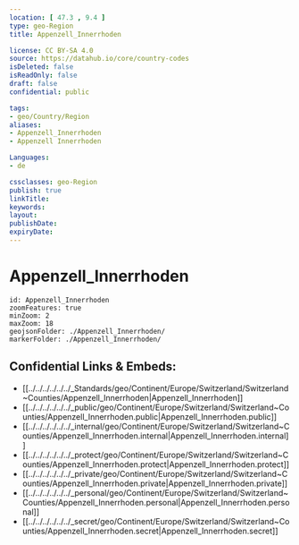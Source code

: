 ```yaml
---
location: [ 47.3 , 9.4 ] 
type: geo-Region
title: Appenzell_Innerrhoden

license: CC BY-SA 4.0
source: https://datahub.io/core/country-codes
isDeleted: false
isReadOnly: false
draft: false
confidential: public

tags:
- geo/Country/Region
aliases:
- Appenzell_Innerrhoden
- Appenzell Innerrhoden

Languages:
- de

cssclasses: geo-Region
publish: true
linkTitle: 
keywords: 
layout: 
publishDate: 
expiryDate: 
---
```


# Appenzell_Innerrhoden

```leaflet
id: Appenzell_Innerrhoden
zoomFeatures: true 
minZoom: 2 
maxZoom: 18
geojsonFolder: ./Appenzell_Innerrhoden/
markerFolder: ./Appenzell_Innerrhoden/
```


## Confidential Links & Embeds: 
- [[../../../../../../_Standards/geo/Continent/Europe/Switzerland/Switzerland~Counties/Appenzell_Innerrhoden|Appenzell_Innerrhoden]] 
- [[../../../../../../_public/geo/Continent/Europe/Switzerland/Switzerland~Counties/Appenzell_Innerrhoden.public|Appenzell_Innerrhoden.public]] 
- [[../../../../../../_internal/geo/Continent/Europe/Switzerland/Switzerland~Counties/Appenzell_Innerrhoden.internal|Appenzell_Innerrhoden.internal]] 
- [[../../../../../../_protect/geo/Continent/Europe/Switzerland/Switzerland~Counties/Appenzell_Innerrhoden.protect|Appenzell_Innerrhoden.protect]] 
- [[../../../../../../_private/geo/Continent/Europe/Switzerland/Switzerland~Counties/Appenzell_Innerrhoden.private|Appenzell_Innerrhoden.private]] 
- [[../../../../../../_personal/geo/Continent/Europe/Switzerland/Switzerland~Counties/Appenzell_Innerrhoden.personal|Appenzell_Innerrhoden.personal]] 
- [[../../../../../../_secret/geo/Continent/Europe/Switzerland/Switzerland~Counties/Appenzell_Innerrhoden.secret|Appenzell_Innerrhoden.secret]] 

